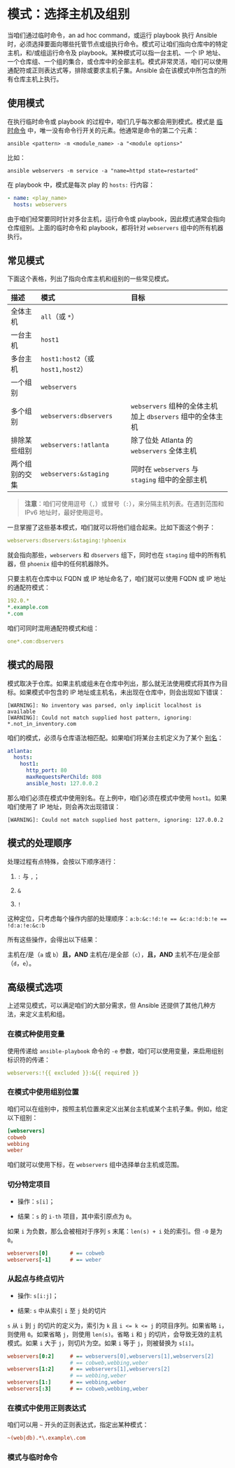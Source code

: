 # 模式：选择主机及组别

当咱们通过临时命令，an ad hoc command，或运行 playbook 执行 Ansible 时，必须选择要面向哪些托管节点或组执行命令。模式可让咱们指向仓库中的特定主机，和/或组运行命令及 playbook。某种模式可以指一台主机、一个 IP 地址、一个仓库组、一个组的集合，或仓库中的全部主机。模式非常灵活，咱们可以使用通配符或正则表达式等，排除或要求主机子集。Ansible 会在该模式中所包含的所有仓库主机上执行。


## 使用模式

在执行临时命令或 playbook 的过程中，咱们几乎每次都会用到模式。模式是 [临时命令](cli.md) 中，唯一没有命令行开关的元素。他通常是命令的第二个元素：

```console
ansible <pattern> -m <module_name> -a "<module options>"
```

比如：

```console
ansible webservers -m service -a "name=httpd state=restarted"
```

在 playbook 中，模式是每次 play 的 `hosts:` 行内容：

```yaml
- name: <play_name>
  hosts: webservers
```

由于咱们经常要同时针对多台主机，运行命令或 playbook，因此模式通常会指向仓库组别。上面的临时命令和 playbook，都将针对 `webservers` 组中的所有机器执行。


## 常见模式

下面这个表格，列出了指向仓库主机和组别的一些常见模式。


| 描述 | 模式 | 目标 |
| :-- | :-- | :-- |
| 全体主机 | `all`（或 `*`） |  |
| 一台主机 | `host1` |  |
| 多台主机 | `host1:host2`（或 `host1,host2`） |  |
| 一个组别 | `webservers` |  |
| 多个组别 | `webservers:dbservers` | `webservers` 组种的全体主机加上 `dbservers` 组中的全体主机 |
| 排除某些组别 | `webservers:!atlanta` | 除了位处 Atlanta 的 `webservers` 全体主机 |
| 两个组别的交集 | `webservers:&staging` | 同时在 `webservers` 与 `staging` 组中的全部主机 |

> **注意**：咱们可使用逗号（`,`）或冒号（`:`），来分隔主机列表。在遇到范围和 IPv6 地址时，最好使用逗号。

一旦掌握了这些基本模式，咱们就可以将他们组合起来。比如下面这个例子：

```yaml
webservers:dbservers:&staging:!phoenix
```

就会指向那些，`webservers` 和 `dbservers` 组下，同时也在 `staging` 组中的所有机器，但 `phoenix` 组中的任何机器除外。

只要主机在仓库中以 FQDN 或 IP 地址命名了，咱们就可以使用 FQDN 或 IP 地址的通配符模式：

```yaml
192.0.*
*.example.com
*.com
```

咱们可同时混用通配符模式和组：

```yaml
one*.com:dbservers
```


## 模式的局限

模式取决于仓库。如果主机或组未在仓库中列出，那么就无法使用模式将其作为目标。如果模式中包含的 IP 地址或主机名，未出现在仓库中，则会出现如下错误：

```console
[WARNING]: No inventory was parsed, only implicit localhost is available
[WARNING]: Could not match supplied host pattern, ignoring: *.not_in_inventory.com
```

咱们的模式，必须与仓库语法相匹配。如果咱们将某台主机定义为了某个 [别名](inventories_building.md#仓库别名)：

```yaml
atlanta:
  hosts:
    host1:
      http_port: 80
      maxRequestsPerChild: 808
      ansible_host: 127.0.0.2
```

那么咱们必须在模式中使用别名。在上例中，咱们必须在模式中使用 `host1`。如果咱们使用了 IP 地址，则会再次出现错误：

```console
[WARNING]: Could not match supplied host pattern, ignoring: 127.0.0.2
```


## 模式的处理顺序

处理过程有点特殊，会按以下顺序进行：

1. `:` 与 `,`；

2. `&`

3. `!`

这种定位，只考虑每个操作内部的处理顺序：`a:b:&c:!d:!e == &c:a:!d:b:!e == !d:a:!e:&c:b`

所有这些操作，会得出以下结果：

主机在/是（`a` 或 `b`）**且，AND** 主机在/是全部（`c`），**且，AND** 主机不在/是全部（`d`，`e`）。


## 高级模式选项


上述常见模式，可以满足咱们的大部分需求，但 Ansible 还提供了其他几种方法，来定义主机和组。


### 在模式种使用变量

使用传递给 `ansible-playbook` 命令的 `-e` 参数，咱们可以使用变量，来启用组别标识符的传递：


```yaml
webservers:!{{ excluded }}:&{{ required }}
```

### 在模式中使用组别位置


咱们可以在组别中，按照主机位置来定义出某台主机或某个主机子集。例如，给定以下组别：


```ini
[webservers]
cobweb
webbing
weber
```

咱们就可以使用下标，在 `webservers` 组中选择单台主机或范围。

### 切分特定项目

- 操作：`s[i]`；

- 结果：`s` 的 `i-th` 项目，其中索引原点为 `0`。

如果 `i` 为负数，那么会被相对于序列 `s` 末尾：`len(s) + i` 处的索引。但 `-0` 是为 `0`。


```ini
webservers[0]       # == cobweb
webservers[-1]      # == weber
```

### 从起点与终点切片

- 操作: `s[i:j]`；

- 结果: `s` 中从索引 `i` 至 `j` 处的切片

`s` 从 `i` 到 `j` 的切片的定义为，索引为 `k` 且 `i <= k <= j` 的项目序列。如果省略 `i`，则使用 `0`。如果省略 `j`，则使用 `len(s)`。省略 `i` 和 `j` 的切片，会导致无效的主机模式。如果 `i` 大于 `j`，则切片为空。如果 `i` 等于 `j`，则被替换为 `s[i]`。


```ini
webservers[0:2]     # == webservers[0],webservers[1],webservers[2]
                    # == cobweb,webbing,weber
webservers[1:2]     # == webservers[1],webservers[2]
                    # == webbing,weber
webservers[1:]      # == webbing,weber
webservers[:3]      # == cobweb,webbing,weber
```


### 在模式中使用正则表达式


咱们可以用 `~` 开头的正则表达式，指定出某种模式：


```ini
~(web|db).*\.example\.com
```

### 模式与临时命令
